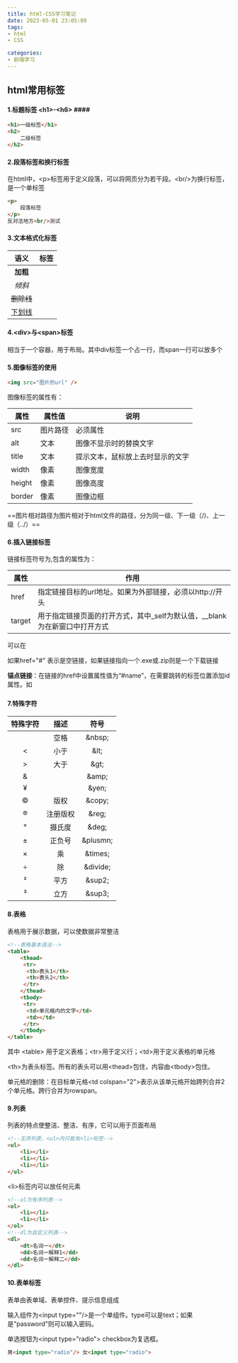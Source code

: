 ```yaml
---
title: html-CSS学习笔记
date: 2023-05-01 23:05:09
tags:
- html
- CSS

categories:
- 前端学习
---
```





## html常用标签



#### 1.标题标签 &lt;h1&gt;-&lt;h6&gt; ####

```html
<h1>一级标签</h1>
<h2>
    二级标签
</h2>

```

#### 2.段落标签和换行标签 ####

在html中，&lt;p&gt;标签用于定义段落，可以将网页分为若干段。&lt;br/&gt;为换行标签，是一个单标签

```html
<p>
    段落标签
</p>
反对法地方<br/>测试

```

#### 3.文本格式化标签 ####

|     语义      | 标签              |
| :-----------: | ----------------- |
|   **加粗**    | <strong></strong> |
|    *倾斜*     | <em></em>         |
|  ~~删除线~~   | <del></del>       |
| <u>下划线</u> | <ins></ins>       |

#### 4.&lt;div&gt;与&lt;span&gt;标签 ####

相当于一个容器，用于布局。其中div标签一个占一行，而span一行可以放多个

#### 5.图像标签的使用 ####

```html
<img src="图片的url" />
```

图像标签的属性有：

| 属性   | 属性值   | 说明                             |
| ------ | -------- | -------------------------------- |
| src    | 图片路径 | 必须属性                         |
| alt    | 文本     | 图像不显示时的替换文字           |
| title  | 文本     | 提示文本，鼠标放上去时显示的文字 |
| width  | 像素     | 图像宽度                         |
| height | 像素     | 图像高度                         |
| border | 像素     | 图像边框                         |

==图片相对路径为图片相对于html文件的路径，分为同一级、下一级（/)、上一级（../）==

#### 6.插入链接标签 ####

链接标签符号为<a>,包含的属性为：

| 属性   | 作用                                                         |
| ------ | ------------------------------------------------------------ |
| href   | 指定链接目标的url地址。如果为外部链接，必须以http://开头     |
| target | 用于指定链接页面的打开方式，其中_self为默认值，__blank为在新窗口中打开方式 |

可以在<!--<a href="">添加图片文字等组件</a>-->

如果href="#" 表示是空链接，如果链接指向一个.exe或.zip则是一个下载链接

**锚点链接**：在链接的href中设置属性值为“#name”，在需要跳转的标签位置添加id属性。如<h3 id="name">

#### 7.特殊字符 ####

| 特殊字符 |   描述   |     符号     |
| :------: | :------: | :----------: |
|          |   空格   |  &amp;nbsp;  |
|    <     |   小于   |   &amp;lt;   |
|    >     |   大于   |   &amp;gt;   |
|  &amp;   |          |  &amp;amp;   |
|  &yen;   |          |  &amp;yen;   |
|  &copy;  |   版权   |  &amp;copy;  |
|  &reg;   | 注册版权 |  &amp;reg;   |
|  &deg;   |  摄氏度  |  &amp;deg;   |
| &plusmn; |  正负号  | &amp;plusmn; |
| &times;  |    乘    | &amp;times;  |
| &divide; |    除    | &amp;divide; |
|  &sup2;  |   平方   |  &amp;sup2;  |
|  &sup3;  |   立方   |  &amp;sup3;  |

#### 8.表格 ####

表格用于展示数据，可以使数据非常整洁

```html
<!--表格基本语法-->
<table>
    <thead>
     <tr>
      <th>表头1</th>
      <th>表头2</th>
     </tr>
    </thead>
    <tbody>
     <tr>
      <td>单元格内的文字</td>
      <td></td>
     </tr>
    </tbody>
</table>
```

其中 &lt;table&gt; 用于定义表格；&lt;tr&gt;用于定义行；&lt;td&gt;用于定义表格的单元格

&lt;th&gt;为表头标签。所有的表头可以用&lt;thead&gt;包住，内容由&lt;tbody&gt;包住。

单元格的删除：在目标单元格&lt;td colspan="2"&gt;表示从该单元格开始跨列合并2个单元格。跨行合并为rowspan。

#### 9.列表 ####

列表的特点使整洁、整洁、有序，它可以用于页面布局

```html
<!--无序列表，<ul>内只能有<li>标签-->
<ul>
    <li></li>
    <li></li>
    <li></li>
</ul>
```

&lt;li&gt;标签内可以放任何元素

```html
<!--ol为有序列表-->
<ol>
    <li></li>
    <li></li>
</ol>
<!--dl为自定义列表-->
<dl>
    <dt>名词一</dt>
    <dd>名词一解释1</dd>
    <dd>名词一解释二</dd>
</dl>
```

#### 10.表单标签 ####

表单由表单域、表单控件、提示信息组成

输入组件为&lt;input type=""/>是一个单组件。type可以是text；如果是"password"则可以输入密码。

单选按钮为&lt;input type="radio"&gt; checkbox为复选框。

```html
男<input type="radio"/> 女<input type="radio">
```


